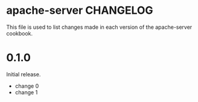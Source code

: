 # apache-server CHANGELOG

This file is used to list changes made in each version of the apache-server cookbook.

# 0.1.0

Initial release.

- change 0
- change 1

